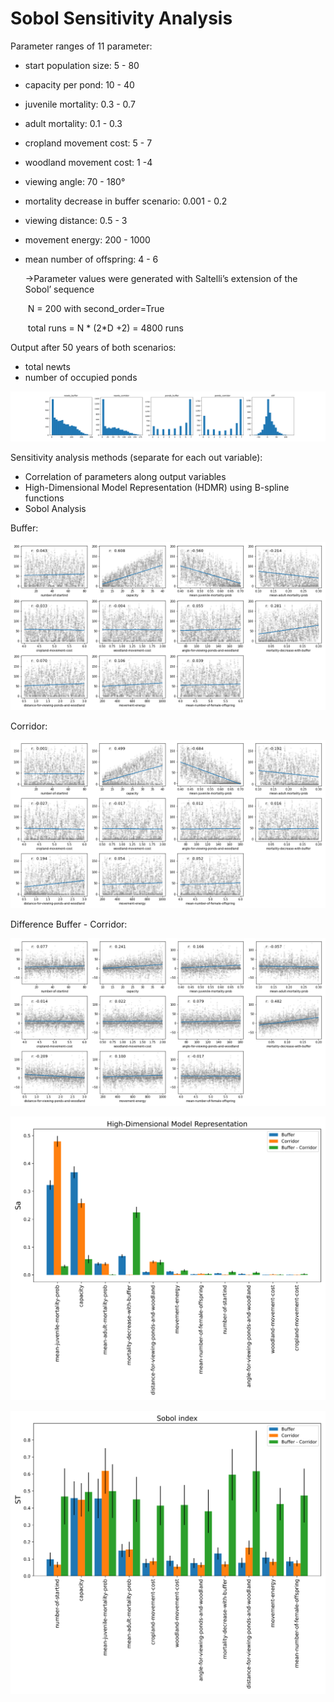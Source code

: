 # Sobol Sensitivity Analysis





Parameter ranges of 11 parameter:

- start population size: 5 - 80

- capacity per pond: 10 - 40

- juvenile mortality: 0.3 - 0.7

- adult mortality: 0.1 - 0.3

- cropland movement cost: 5 - 7

- woodland movement cost: 1 -4 

- viewing angle: 70 - 180°

- mortality decrease in buffer scenario: 0.001 - 0.2

- viewing distance: 0.5 - 3

- movement energy: 200 - 1000

- mean number of offspring: 4 - 6 

  

  &#8594;Parameter values were generated with  Saltelli’s extension of the Sobol’ sequence 

  ​	N = 200 with second_order=True

  ​	total runs = N * (2*D +2) = 4800 runs



Output after 50 years of both scenarios:

- total newts
- number of occupied ponds

![](results/output_hist.svg)



 Sensitivity analysis methods (separate for each out variable):

- Correlation of parameters along output variables
- High-Dimensional Model Representation (HDMR) using B-spline functions
- Sobol Analysis

Buffer:

![](results/corr_buffer.png)

Corridor:

![](results/corr_corridor.png)

Difference Buffer - Corridor:

![](results/corr_diff.png)

![](results/hdmr.svg)



![](results/sobol.svg)
